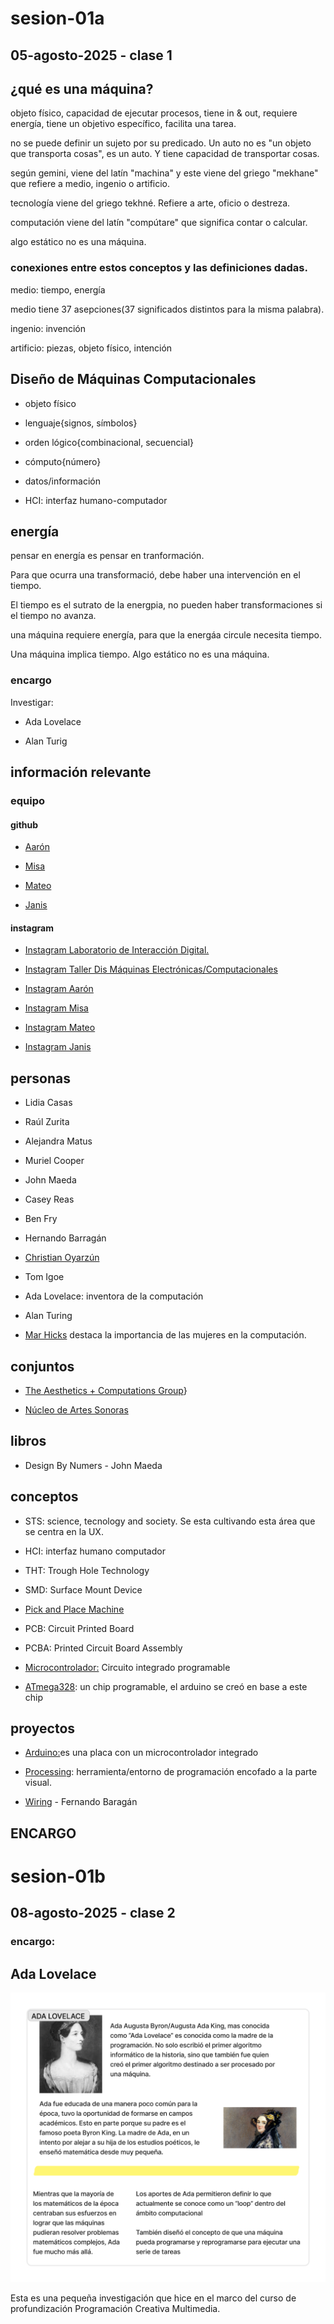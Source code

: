 # sesion-01a 

## 05-agosto-2025 - clase 1

## ¿qué es una máquina?

objeto físico, capacidad de ejecutar procesos, tiene in & out, requiere energía, tiene un objetivo específico, facilita una tarea.

no se puede definir un sujeto por su predicado. Un auto no es "un objeto que transporta cosas", es un auto. Y tiene capacidad de transportar cosas.

según gemini, viene del latín "machina" y este viene del griego "mekhane" que refiere a medio, ingenio o artificio.

tecnología viene del griego tekhné. Refiere a arte, oficio o destreza.

computación viene del latín "compútare" que significa contar o calcular.

algo estático no es una máquina.

### conexiones entre estos conceptos y las definiciones dadas.

medio: tiempo, energía

medio tiene 37 asepciones(37 significados distintos para la misma palabra).

ingenio: invención

artificio: piezas, objeto físico, intención

## Diseño de Máquinas Computacionales

- objeto físico

- lenguaje{signos, símbolos}

- orden lógico{combinacional, secuencial}

- cómputo{número}

- datos/información

- HCI: interfaz humano-computador


## energía

pensar en energía es pensar en tranformación.

Para que ocurra una transformació, debe haber una intervención en el tiempo.

El tiempo es el sutrato de la energpia, no pueden haber transformaciones si el tiempo no avanza.

una máquina requiere energía, para que la energáa circule necesita tiempo.

Una máquina implica tiempo. Algo estático no es una máquina.

### encargo

Investigar:

- Ada Lovelace

- Alan Turig

## información relevante

### equipo

#### github

- [Aarón](https://github.com/montoyamoraga)


- [Misa](https://github.com/misaaaaaa)


- [Mateo](https://github.com/matbutom)

- [Janis](https://github.com/janisepulveda)


#### instagram

- [Instagram Laboratorio de Interacción Digital.](https://www.instagram.com/lid.udp)

- [Instagram Taller Dis Máquinas Electrónicas/Computacionales ](https://www.instagram.com/teee.udp)

- [Instagram Aarón](https://www.instagram.com/montoyamoraga)

- [Instagram Misa](https://www.instagram.com/misaa.cc)

- [Instagram Mateo](https://www.instagram.com/matbutom)

- [Instagram Janis](https://www.instagram.com/jnsplv)

## personas

- Lidia Casas

- Raúl Zurita

- Alejandra Matus

- Muriel Cooper

- John Maeda

- Casey Reas

- Ben Fry

- Hernando Barragán

- [Christian Oyarzún](https://error404.cl)

- Tom Igoe

- Ada Lovelace: inventora de la computación

- Alan Turing

- [Mar Hicks](https://marhicks.com) destaca la importancia de las mujeres en la computación.

## conjuntos

- [The Aesthetics + Computations Group](https://acg.media.mit.edu)}

- [Núcleo de Artes Sonoras](https://nucleoartessonoras.bandcamp.com)

## libros

- Design By Numers - John Maeda

## conceptos

- STS: science, tecnology and society. Se esta cultivando esta área que se centra en la UX.

- HCI: interfaz humano computador

- THT: Trough Hole Technology

- SMD: Surface Mount Device

- [Pick and Place Machine](https://www.youtube.com/watch?v=8sKMdP88KUw)

- PCB: Circuit Printed Board

- PCBA: Printed Circuit Board Assembly

- [Microcontrolador:](https://es.wikipedia.org/wiki/Microcontrolador) Circuito integrado programable

- [ATmega328](https://en.wikipedia.org/wiki/ATmega328): un chip programable, el arduino se creó en base a este chip

## proyectos

- [Arduino:](https://www.arduino.cc)es una placa con un microcontrolador integrado

- [Processing](https://processing.org): herramienta/entorno de programación encofado a la parte visual.

- [Wiring](https://en.wikipedia.org/wiki/Wiring_(software)) - Fernando Baragán

## ENCARGO

# sesion-01b

## 08-agosto-2025 - clase 2

### encargo:

## Ada Lovelace

![Imagen investigación previa](./imagenes/adaLovelace-pcm.png)

Esta es una pequeña investigación que hice en el marco del curso de profundización Programación Creativa Multimedia.